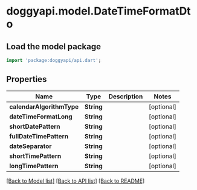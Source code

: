# doggyapi.model.DateTimeFormatDto

## Load the model package
```dart
import 'package:doggyapi/api.dart';
```

## Properties
Name | Type | Description | Notes
------------ | ------------- | ------------- | -------------
**calendarAlgorithmType** | **String** |  | [optional] 
**dateTimeFormatLong** | **String** |  | [optional] 
**shortDatePattern** | **String** |  | [optional] 
**fullDateTimePattern** | **String** |  | [optional] 
**dateSeparator** | **String** |  | [optional] 
**shortTimePattern** | **String** |  | [optional] 
**longTimePattern** | **String** |  | [optional] 

[[Back to Model list]](../README.md#documentation-for-models) [[Back to API list]](../README.md#documentation-for-api-endpoints) [[Back to README]](../README.md)


